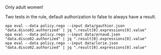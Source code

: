 
Only adult women!

Two tests in the rule, default authorization to false to always have a result.

```
opa eval --data policy.rego --input data/gauthier.json "data.disco02.authorized" | jq ".result[0].expressions[0].value"
opa eval --data policy.rego --input data/arnaud.json "data.disco02.authorized" | jq ".result[0].expressions[0].value"
opa eval --data policy.rego --input data/lorie.json "data.disco02.authorized" | jq ".result[0].expressions[0].value"
```
